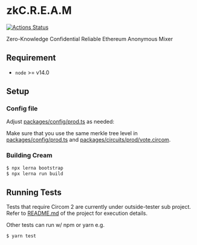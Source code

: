 # zkC.R.E.A.M

[![Actions Status](https://github.com/couger-inc/cream/workflows/cream%20contract%20test/badge.svg)](https://github.com/couger-inc/cream/actions)

Zero-Knowledge Confidential Reliable Ethereum Anonymous Mixer

## Requirement

* `node` >= v14.0

## Setup

### Config file
Adjust [packages/config/prod.ts](./packages/config/prod.ts) as needed:

Make sure that you use the same merkle tree level in [packages/config/prod.ts](./packages/config/prod.ts) and [packages/circuits/prod/vote.circom](./packages/circuits/circom/prod/vote.circom).

### Building Cream

```bash
$ npx lerna bootstrap
$ npx lerna run build
```

## Running Tests
Tests that require Circom 2 are currently under outside-tester sub project. Refer to [README.md](./packages/outside-tester/README.md) of the project for execution details.

Other tests can run w/ npm or yarn e.g.

```
$ yarn test
```
